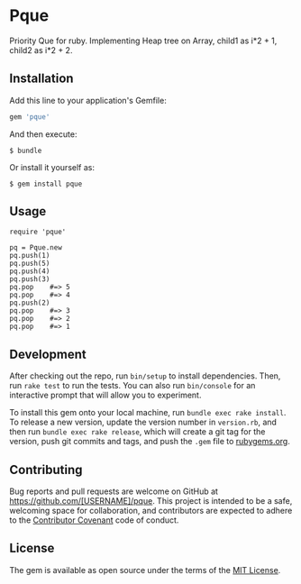 # Pque

Priority Que for ruby.
Implementing Heap tree on Array, child1 as i\*2 + 1, child2 as i\*2 + 2.


## Installation

Add this line to your application's Gemfile:

```ruby
gem 'pque'
```

And then execute:

    $ bundle

Or install it yourself as:

    $ gem install pque

## Usage
```
require 'pque'

pq = Pque.new
pq.push(1)
pq.push(5)
pq.push(4)
pq.push(3)
pq.pop    #=> 5
pq.pop    #=> 4
pq.push(2)
pq.pop    #=> 3
pq.pop    #=> 2
pq.pop    #=> 1
```
## Development

After checking out the repo, run `bin/setup` to install dependencies. Then, run `rake test` to run the tests. You can also run `bin/console` for an interactive prompt that will allow you to experiment.

To install this gem onto your local machine, run `bundle exec rake install`. To release a new version, update the version number in `version.rb`, and then run `bundle exec rake release`, which will create a git tag for the version, push git commits and tags, and push the `.gem` file to [rubygems.org](https://rubygems.org).

## Contributing

Bug reports and pull requests are welcome on GitHub at https://github.com/[USERNAME]/pque. This project is intended to be a safe, welcoming space for collaboration, and contributors are expected to adhere to the [Contributor Covenant](http://contributor-covenant.org) code of conduct.


## License

The gem is available as open source under the terms of the [MIT License](http://opensource.org/licenses/MIT).

